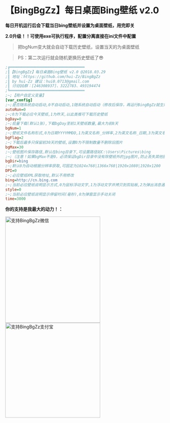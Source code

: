 # 【BingBgZz】每日桌面Bing壁纸 v2.0

**每日开机运行后会下载当日bing壁纸并设置为桌面壁纸，用完即关**

**2.0升级！！可使用exe可执行程序，配置分离直接在ini文件中配置**

> 把bgNum变大就会自动下载历史壁纸，设置当天的为桌面壁纸

> PS：第二次运行就会随机更换历史壁纸了😎

```ini
;╔═════════════════════════════════
;║【BingBgZz】每日桌面Bing壁纸 v2.0 @2018.03.29
;║ 地址：https://github.com/hui-Zz/BingBgZz
;║ by hui-Zz 建议：hui0.0713@gmail.com
;║ 讨论QQ群：[246308937]、3222783、493194474
;╚═════════════════════════════════
;~;【用户自定义变量】
[var_config]
;~;是否随系统自动启动,0不自动启动,1随系统自动启动（修改后保存，再运行BingBgZz就生效了）
autoRun=0
;~;0为下载必应今天壁纸,1为昨天,以此类推可下载历史壁纸
bgDay=0
;~;批量下载(默认1张),下载bgDay至前1天壁纸数量,最大为前8天
bgNum=1
;~;壁纸文件名称形式,0为日期YYYYMMDD,1为英文名称_分辨率,2为英文名称_日期,3为英文名称_分辨率_日期
bgFlag=2
;~;下载后最多只保留前30天的壁纸,设置0为不限制数量不删除旧图片
bgMax=30
;~;壁纸图片保存路径,默认在bing目录下,可设置路径如C:\Users\Pictures\bing
;~;（注意！如果bgMax不是0，必须保证bgDir目录中没有除壁纸外的jpg图片,防止丢失其他图片）
bgDir=bing
;~;默认0为自动根据分辨率获取,可固定为1024x768|1366x768|1920x1080|1920x1200
DPI=0
;~;必应壁纸XML获取地址,默认不用修改
bing=http://cn.bing.com
;~;当前必应壁纸说明显示方式,0为鼠标浮动文字,1为浮动文字并拷贝到剪贴板,2为弹出消息通知,3为弹出消息通知并拷贝到剪贴板
style=0
;~;当前必应壁纸说明显示停留时间(毫秒),0为弹窗显示手动关闭
time=3000
```


**你的支持是我最大的动力！：**

<img src="https://raw.githubusercontent.com/hui-Zz/BingBgZz/master/支持BingBgZz微信.png" alt="支持BingBgZz微信" width="300" height="336"><img src="https://raw.githubusercontent.com/hui-Zz/BingBgZz/master/支持BingBgZz支付宝.jpg" alt="支持BingBgZz支付宝" width="300" height="300">
